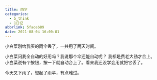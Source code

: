 ```yaml
---
title: 雨伞
categories:
  - 5_think
  - 1日记
abbrlink: 5faceb89
date: 2021-08-04 16:00:01
---
```


小白菜刚给我买的雨伞丢了，一共用了两天时间。

小白菜问我全自动的好用吗？我说那个伞还能自动呢？ 我都是费老大劲才合上。小白菜说有个按钮，按一下就自动合上了。看来我还没学会用就把它丢了。

今天又下雨了，想起了雨伞，有点难过。
